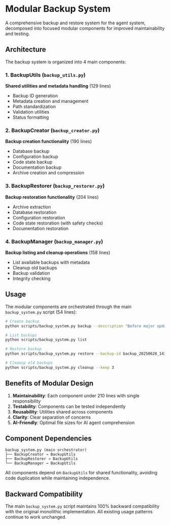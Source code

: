 # Modular Backup System

A comprehensive backup and restore system for the agent system, decomposed into focused modular components for improved maintainability and testing.

## Architecture

The backup system is organized into 4 main components:

### 1. BackupUtils (`backup_utils.py`)
**Shared utilities and metadata handling** (129 lines)
- Backup ID generation
- Metadata creation and management
- Path standardization
- Validation utilities
- Status formatting

### 2. BackupCreator (`backup_creator.py`)
**Backup creation functionality** (190 lines)
- Database backup
- Configuration backup
- Code state backup
- Documentation backup
- Archive creation and compression

### 3. BackupRestorer (`backup_restorer.py`)
**Backup restoration functionality** (204 lines)
- Archive extraction
- Database restoration
- Configuration restoration
- Code state restoration (with safety checks)
- Documentation restoration

### 4. BackupManager (`backup_manager.py`)
**Backup listing and cleanup operations** (158 lines)
- List available backups with metadata
- Cleanup old backups
- Backup validation
- Integrity checking

## Usage

The modular components are orchestrated through the main `backup_system.py` script (54 lines):

```bash
# Create backup
python scripts/backup_system.py backup --description "Before major update"

# List backups
python scripts/backup_system.py list

# Restore backup
python scripts/backup_system.py restore --backup-id backup_20250628_143022

# Cleanup old backups
python scripts/backup_system.py cleanup --keep 3
```

## Benefits of Modular Design

1. **Maintainability**: Each component under 210 lines with single responsibility
2. **Testability**: Components can be tested independently
3. **Reusability**: Utilities shared across components
4. **Clarity**: Clear separation of concerns
5. **AI-Friendly**: Optimal file sizes for AI agent comprehension

## Component Dependencies

```
backup_system.py (main orchestrator)
├── BackupCreator → BackupUtils
├── BackupRestorer → BackupUtils  
└── BackupManager → BackupUtils
```

All components depend on `BackupUtils` for shared functionality, avoiding code duplication while maintaining independence.

## Backward Compatibility

The main `backup_system.py` script maintains 100% backward compatibility with the original monolithic implementation. All existing usage patterns continue to work unchanged.